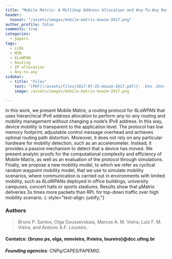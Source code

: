 ```yaml
---
title: "Mobile Matrix: A Multihop Address Allocation and Any-To-Any Routing in Mobile 6LoWPAN"
header:
  teaser: "/assets/images/mobile-matrix-mswim-2017.png"
author_profile: false
comments: true
categories:
  - papers
tags:
  - LLNs
  - WSN
  - 6LoWPAN
  - Routing
  - IP allocation
  - Any-to-any
sidebar:
  - title: "Files"
    text: "[PDF](/assets/files/2017-07-25-mswim-2017.pdf){: .btn .btn--success} [ACM-DL](https://doi.org/10.1145/3132114.3132126){: .btn} [Talk](#){: .btn .btn--info}"
    image: /assets/images/mobile-matrix-mswim-2017.png

---
```


In this work, we present Mobile Matrix, a routing protocol for 6LoWPAN that uses hierarchical IPv6 address allocation to perform any-to-any routing and mobility management without changing a node’s IPv6 address. In this way, device mobility is transparent to the application level. The protocol has low memory footprint, adjustable control message overhead and achieves optimal routing path distortion. Moreover, it does not rely on any particular hardware for mobility detection, such as an accelerometer. Instead, it provides a passive mechanism to detect that a device has moved. We present analytic proofs for the computational complexity and efficiency of Mobile Matrix, as well as an evaluation of the protocol through simulations. Finally, we propose a new mobility model, to which we refer as cyclical random waypoint mobility model, that we use to simulate mobility scenarios, where communication is carried out in environments with limited mobility, such as 6LoWPANs deployed in office buildings, university campuses, concert halls or sports stadiums. Results show that μMatrix deliveries 3x times more packets than RPL for top-down traffic over high mobility scenario.
{: style="text-align: justify;"}

### Authors
> Bruno P. Santos, Olga Goussevskaia, Marcos A. M. Vieira, Luiz F. M. Vieira, and Antonio A.F. Loureiro.

#### Contatcs: {bruno.ps, olga, mmvieira, lfvieira, loureiro}@dcc.ufmg.br

###### **Founding agencies**: CNPq/CAPES/FAPEMIG.
